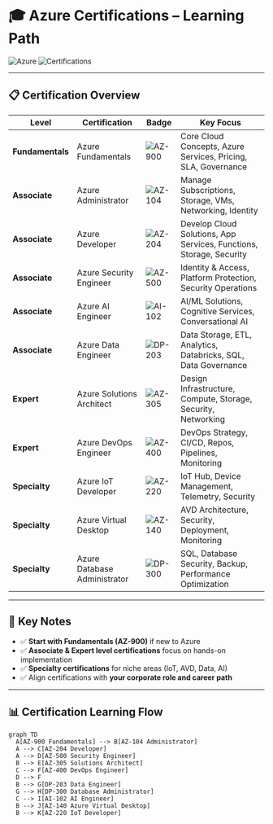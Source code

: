 # 🎓 Azure Certifications – Learning Path

![Azure](https://img.shields.io/badge/Azure-Microsoft-blue?style=for-the-badge)
![Certifications](https://img.shields.io/badge/Certifications-Official-orange?style=for-the-badge)

---

## 📋 Certification Overview

| Level | Certification | Badge | Key Focus |
|-------|---------------|-------|-----------|
| **Fundamentals** | Azure Fundamentals | ![AZ-900](https://img.shields.io/badge/AZ-900-blue) | Core Cloud Concepts, Azure Services, Pricing, SLA, Governance |
| **Associate** | Azure Administrator | ![AZ-104](https://img.shields.io/badge/AZ-104-blue) | Manage Subscriptions, Storage, VMs, Networking, Identity |
| **Associate** | Azure Developer | ![AZ-204](https://img.shields.io/badge/AZ-204-blue) | Develop Cloud Solutions, App Services, Functions, Storage, Security |
| **Associate** | Azure Security Engineer | ![AZ-500](https://img.shields.io/badge/AZ-500-blue) | Identity & Access, Platform Protection, Security Operations |
| **Associate** | Azure AI Engineer | ![AI-102](https://img.shields.io/badge/AI-102-blue) | AI/ML Solutions, Cognitive Services, Conversational AI |
| **Associate** | Azure Data Engineer | ![DP-203](https://img.shields.io/badge/DP-203-blue) | Data Storage, ETL, Analytics, Databricks, SQL, Data Governance |
| **Expert** | Azure Solutions Architect | ![AZ-305](https://img.shields.io/badge/AZ-305-blue) | Design Infrastructure, Compute, Storage, Security, Networking |
| **Expert** | Azure DevOps Engineer | ![AZ-400](https://img.shields.io/badge/AZ-400-blue) | DevOps Strategy, CI/CD, Repos, Pipelines, Monitoring |
| **Specialty** | Azure IoT Developer | ![AZ-220](https://img.shields.io/badge/AZ-220-blue) | IoT Hub, Device Management, Telemetry, Security |
| **Specialty** | Azure Virtual Desktop | ![AZ-140](https://img.shields.io/badge/AZ-140-blue) | AVD Architecture, Security, Deployment, Monitoring |
| **Specialty** | Azure Database Administrator | ![DP-300](https://img.shields.io/badge/DP-300-blue) | SQL, Database Security, Backup, Performance Optimization |

---

## 🌟 Key Notes
- ✅ **Start with Fundamentals (AZ-900)** if new to Azure  
- ✅ **Associate & Expert level certifications** focus on hands-on implementation  
- ✅ **Specialty certifications** for niche areas (IoT, AVD, Data, AI)  
- ✅ Align certifications with **your corporate role and career path**  

---

## 📊 Certification Learning Flow

```mermaid
graph TD
  A[AZ-900 Fundamentals] --> B[AZ-104 Administrator]
  A --> C[AZ-204 Developer]
  A --> D[AZ-500 Security Engineer]
  B --> E[AZ-305 Solutions Architect]
  C --> F[AZ-400 DevOps Engineer]
  D --> F
  B --> G[DP-203 Data Engineer]
  G --> H[DP-300 Database Administrator]
  C --> I[AI-102 AI Engineer]
  B --> J[AZ-140 Azure Virtual Desktop]
  B --> K[AZ-220 IoT Developer]
